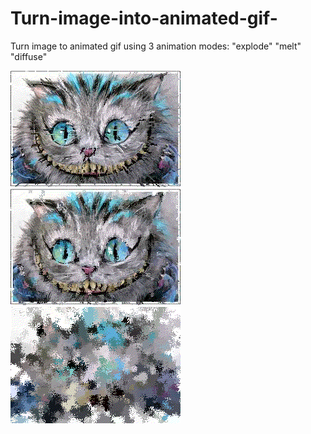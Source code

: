 # Turn-image-into-animated-gif-
Turn image to animated gif using 3 animation modes: "explode"  "melt" "diffuse"

![](/explode.gif) 
![](/Melt.gif)
![](/Diffuse.gif)
